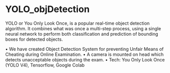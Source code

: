 # YOLO_objDetection

YOLO or You Only Look Once, is a popular real-time object detection algorithm. 
It combines what was once a multi-step process, using a single neural network to perform both classification and prediction of bounding boxes for detected objects.

•	We have created Object Detection System for preventing Unfair Means of Cheating during Online Examination.
•	A camera is mounted on head which detects unacceptable objects during the exam.
•	Tech: You Only Look Once (YOLO V4), Tensorflow, Google Colab


